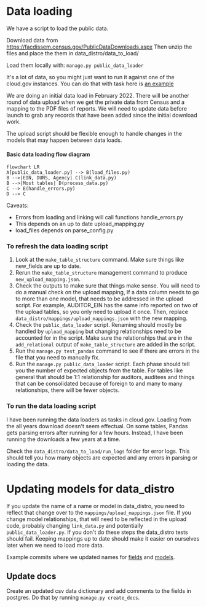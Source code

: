 # Data loading

We have a script to load the public data.

Download data from https://facdissem.census.gov/PublicDataDownloads.aspx
Then unzip the files and place the them in data_distro/data_to_load/

Load them locally with: `manage.py public_data_loader`

It's a lot of data, so you might just want to run it against one of the cloud.gov instances. You can do that with task here is [an example](https://github.com/GSA-TTS/FAC/blob/main/backend/manifests/task-manifest-staging.yaml)

We are doing an initial data load in February 2022. There will be another round of data upload when we get the private data from Census and a mapping to the PDF files of reports. We will need to update data before launch to grab any records that have been added since the initial download work.

The upload script should be flexible enough to handle changes in the models that may happen between data loads.

#### Basic data loading flow diagram
```mermaid
flowchart LR
A[public_data_loader.py] --> B(load_files.py)
B -->|EIN, DUNS, Agency| C(link_data.py)
B -->|Most tables| D(process_data.py)
C --> E(handle_errors.py)
D --> C
```
Caveats:
* Errors from loading and linking will call functions handle_errors.py
* This depends on an up to date upload_mapping.py
* load_files depends on parse_config.py

### To refresh the data loading script

1) Look at the `make_table_structure` command. Make sure things like new_fields are up to date.
2) Rerun the `make_table_structure` management command to produce `new_upload_mapping.json`.
3) Check the outputs to make sure that things make sense. You will need to do a manual check on the upload mapping, If a data column needs to go to more than one model, that needs to be addressed in the upload script. For example, AUDITOR_EIN has the same info reported on two of the upload tables, so you only need to upload it once. Then, replace `data_distro/mappings/upload_mappings.json` with the new mapping.
4) Check the `public_data_loader` script. Renaming should mostly be handled by `upload_mapping` but changing relationships need to be accounted for in the script. Make sure the relationships that are in the `add_relational` output of `make_table_structure` are added in the script.
5) Run the `manage.py test_pandas` command to see if there are errors in the file that you need to manually fix.
6) Run the `manage.py public_data_loader` script. Each phase should tell you the number of expected objects from the table. For tables like general that should be 1:1 relationship for auditors, auditees and things that can be consolidated because of foreign to and many to many relationships, there will be fewer objects.

### To run the data loading script

I have been running the data loaders as tasks in cloud.gov. Loading from the all years download doesn't seem effectual. On some tables, Pandas gets parsing errors after running for a few hours. Instead, I have been running the downloads a few years at a time.

Check the `data_distro/data_to_load/run_logs` folder for error logs. This should tell you how many objects are expected and any errors in parsing or loading the data.


# Updating models for data_distro

If you update the name of a name or model in data_distro, you need to reflect that change over to the `mappings/upload_mappings.json` file. If you change model relationships, that will need to be reflected in the upload code, probably changing `link_data.py` and potentially `public_data_loader.py`. If you don't do these steps the data_distro tests should fail. Keeping mappings up to date should make it easier on ourselves later when we need to load more data.

Example commits where we updated names for [fields](https://github.com/GSA-TTS/FAC/pull/811/commits/a51391c58baf08109fd78f73cef0b76e279ddb9a) and [models](https://github.com/GSA-TTS/FAC/pull/811/commits/88bc46532cab9cc7281e60dff719ee81ccce95bb).

## Update docs

Create an updated csv data dictionary and add comments to the fields in postgres. Do that by running `manage.py create_docs`.